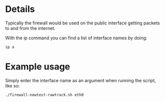 # Details

Typically the firewall would be used on the public interface getting packets to and from the internet.

With the ip command you can find a list of interface names by doing:

    ip a
    
    
    
# Example usage

Simply enter the interface name as an argument when running the script, like so:

    ./firewall-newtest-rawtrack.sh eth0
